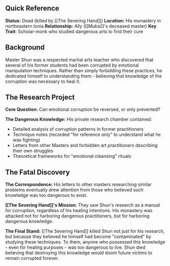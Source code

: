 ## Quick Reference

**Status:** Dead (killed by [[The Severing Hand]]) 
**Location:** His monastery in northeastern Ionia 
**Relationship:** Ally ([[Mukai]]'s deceased master) 
**Key Trait:** Scholar-monk who studied dangerous arts to find their cure

## Background

Master Shun was a respected martial arts teacher who discovered that several of his former students had been corrupted by emotional manipulation techniques. Rather than simply forbidding these practices, he dedicated himself to understanding them - believing that knowledge of the corruption was necessary to heal it. 

## The Research Project

**Core Question:** Can emotional corruption be reversed, or only prevented?

**The Dangerous Knowledge:** His private research chamber contained:

- Detailed analysis of corruption patterns in former practitioners
- Technique notes (recorded "for reference only" to understand what he was fighting)
- Letters from other Masters and forbidden art practitioners describing their own struggles
- Theoretical frameworks for "emotional cleansing" rituals

## The Fatal Discovery

**The Correspondence:** His letters to other masters researching similar problems eventually drew attention from those who believed such knowledge was too dangerous to exist.

**[[The Severing Hand]]'s Mission:** They saw Shun's research as a manual for corruption, regardless of his healing intentions. His monastery was attacked not for harboring dangerous practitioners, but for harboring dangerous knowledge.

**The Final Stand:** [[The Severing Hand]] killed Shun not just for his research, but because they believed he himself had become "contaminated" by studying these techniques. To them, anyone who possessed this knowledge - even for healing purposes - was too dangerous to live. Shun died believing that destroying this knowledge would doom future victims to remain corrupted forever.